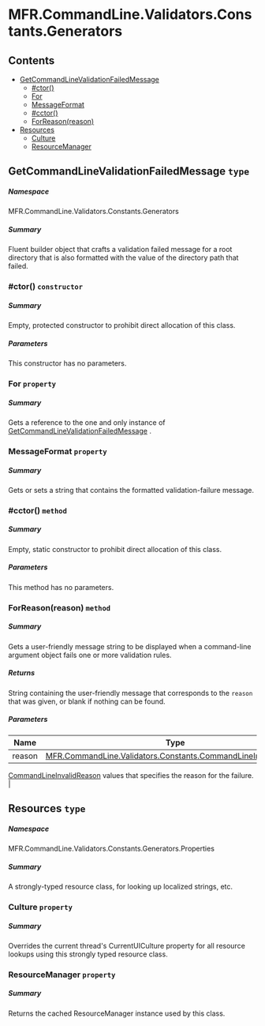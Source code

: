 <a name='assembly'></a>
# MFR.CommandLine.Validators.Constants.Generators

## Contents

- [GetCommandLineValidationFailedMessage](#T-MFR-CommandLine-Validators-Constants-Generators-GetCommandLineValidationFailedMessage 'MFR.CommandLine.Validators.Constants.Generators.GetCommandLineValidationFailedMessage')
  - [#ctor()](#M-MFR-CommandLine-Validators-Constants-Generators-GetCommandLineValidationFailedMessage-#ctor 'MFR.CommandLine.Validators.Constants.Generators.GetCommandLineValidationFailedMessage.#ctor')
  - [For](#P-MFR-CommandLine-Validators-Constants-Generators-GetCommandLineValidationFailedMessage-For 'MFR.CommandLine.Validators.Constants.Generators.GetCommandLineValidationFailedMessage.For')
  - [MessageFormat](#P-MFR-CommandLine-Validators-Constants-Generators-GetCommandLineValidationFailedMessage-MessageFormat 'MFR.CommandLine.Validators.Constants.Generators.GetCommandLineValidationFailedMessage.MessageFormat')
  - [#cctor()](#M-MFR-CommandLine-Validators-Constants-Generators-GetCommandLineValidationFailedMessage-#cctor 'MFR.CommandLine.Validators.Constants.Generators.GetCommandLineValidationFailedMessage.#cctor')
  - [ForReason(reason)](#M-MFR-CommandLine-Validators-Constants-Generators-GetCommandLineValidationFailedMessage-ForReason-MFR-CommandLine-Validators-Constants-CommandLineInvalidReason- 'MFR.CommandLine.Validators.Constants.Generators.GetCommandLineValidationFailedMessage.ForReason(MFR.CommandLine.Validators.Constants.CommandLineInvalidReason)')
- [Resources](#T-MFR-CommandLine-Validators-Constants-Generators-Properties-Resources 'MFR.CommandLine.Validators.Constants.Generators.Properties.Resources')
  - [Culture](#P-MFR-CommandLine-Validators-Constants-Generators-Properties-Resources-Culture 'MFR.CommandLine.Validators.Constants.Generators.Properties.Resources.Culture')
  - [ResourceManager](#P-MFR-CommandLine-Validators-Constants-Generators-Properties-Resources-ResourceManager 'MFR.CommandLine.Validators.Constants.Generators.Properties.Resources.ResourceManager')

<a name='T-MFR-CommandLine-Validators-Constants-Generators-GetCommandLineValidationFailedMessage'></a>
## GetCommandLineValidationFailedMessage `type`

##### Namespace

MFR.CommandLine.Validators.Constants.Generators

##### Summary

Fluent builder object that crafts a validation failed message for a root
directory that is also formatted with the value of the directory path
that failed.

<a name='M-MFR-CommandLine-Validators-Constants-Generators-GetCommandLineValidationFailedMessage-#ctor'></a>
### #ctor() `constructor`

##### Summary

Empty, protected constructor to prohibit direct allocation of this class.

##### Parameters

This constructor has no parameters.

<a name='P-MFR-CommandLine-Validators-Constants-Generators-GetCommandLineValidationFailedMessage-For'></a>
### For `property`

##### Summary

Gets a reference to the one and only instance of
[GetCommandLineValidationFailedMessage](#T-MFR-CommandLine-Validators-Constants-Generators-GetCommandLineValidationFailedMessage 'MFR.CommandLine.Validators.Constants.Generators.GetCommandLineValidationFailedMessage')
.

<a name='P-MFR-CommandLine-Validators-Constants-Generators-GetCommandLineValidationFailedMessage-MessageFormat'></a>
### MessageFormat `property`

##### Summary

Gets or sets a string that contains the formatted validation-failure message.

<a name='M-MFR-CommandLine-Validators-Constants-Generators-GetCommandLineValidationFailedMessage-#cctor'></a>
### #cctor() `method`

##### Summary

Empty, static constructor to prohibit direct allocation of this class.

##### Parameters

This method has no parameters.

<a name='M-MFR-CommandLine-Validators-Constants-Generators-GetCommandLineValidationFailedMessage-ForReason-MFR-CommandLine-Validators-Constants-CommandLineInvalidReason-'></a>
### ForReason(reason) `method`

##### Summary

Gets a user-friendly message string to be displayed when a
command-line argument object fails one or more validation rules.

##### Returns

String containing the user-friendly message that corresponds to the
`reason` that was given, or blank if nothing can be found.

##### Parameters

| Name | Type | Description |
| ---- | ---- | ----------- |
| reason | [MFR.CommandLine.Validators.Constants.CommandLineInvalidReason](#T-MFR-CommandLine-Validators-Constants-CommandLineInvalidReason 'MFR.CommandLine.Validators.Constants.CommandLineInvalidReason') | One of the
[CommandLineInvalidReason](#T-MFR-CommandLine-Validators-Constants-CommandLineInvalidReason 'MFR.CommandLine.Validators.Constants.CommandLineInvalidReason')
values that specifies the reason for the failure. |

<a name='T-MFR-CommandLine-Validators-Constants-Generators-Properties-Resources'></a>
## Resources `type`

##### Namespace

MFR.CommandLine.Validators.Constants.Generators.Properties

##### Summary

A strongly-typed resource class, for looking up localized strings, etc.

<a name='P-MFR-CommandLine-Validators-Constants-Generators-Properties-Resources-Culture'></a>
### Culture `property`

##### Summary

Overrides the current thread's CurrentUICulture property for all
  resource lookups using this strongly typed resource class.

<a name='P-MFR-CommandLine-Validators-Constants-Generators-Properties-Resources-ResourceManager'></a>
### ResourceManager `property`

##### Summary

Returns the cached ResourceManager instance used by this class.
